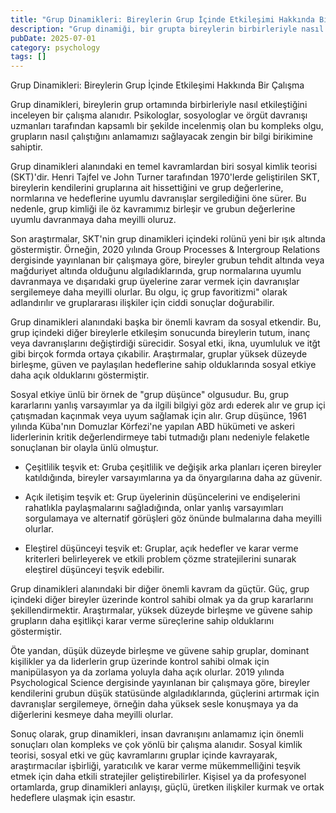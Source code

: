 ```yaml
---
title: "Grup Dinamikleri: Bireylerin Grup İçinde Etkileşimi Hakkında Bir Çalışma"
description: "Grup dinamiği, bir grupta bireylerin birbirleriyle nasıl etkileştiğini inceleyen bir alandır."
pubDate: 2025-07-01
category: psychology
tags: []
---
```


Grup Dinamikleri: Bireylerin Grup İçinde Etkileşimi Hakkında Bir Çalışma

Grup dinamikleri, bireylerin grup ortamında birbirleriyle nasıl etkileştiğini inceleyen bir çalışma alanıdır. Psikologlar, sosyologlar ve örgüt davranışı uzmanları tarafından kapsamlı bir şekilde incelenmiş olan bu kompleks olgu, grupların nasıl çalıştığını anlamamızı sağlayacak zengin bir bilgi birikimine sahiptir.

Grup dinamikleri alanındaki en temel kavramlardan biri sosyal kimlik teorisi (SKT)'dir. Henri Tajfel ve John Turner tarafından 1970'lerde geliştirilen SKT, bireylerin kendilerini gruplarına ait hissettiğini ve grup değerlerine, normlarına ve hedeflerine uyumlu davranışlar sergilediğini öne sürer. Bu nedenle, grup kimliği ile öz kavramımız birleşir ve grubun değerlerine uyumlu davranmaya daha meyilli oluruz.

Son araştırmalar, SKT'nin grup dinamikleri içindeki rolünü yeni bir ışık altında göstermiştir. Örneğin, 2020 yılında Group Processes & Intergroup Relations dergisinde yayınlanan bir çalışmaya göre, bireyler grubun tehdit altında veya mağduriyet altında olduğunu algıladıklarında, grup normalarına uyumlu davranmaya ve dışarıdaki grup üyelerine zarar vermek için davranışlar sergilemeye daha meyilli olurlar. Bu olgu, iç grup favoritizmi" olarak adlandırılır ve gruplararası ilişkiler için ciddi sonuçlar doğurabilir.

Grup dinamikleri alanındaki başka bir önemli kavram da sosyal etkendir. Bu, grup içindeki diğer bireylerle etkileşim sonucunda bireylerin tutum, inanç veya davranışlarını değiştirdiği sürecidir. Sosyal etki, ikna, uyumluluk ve itğt gibi birçok formda ortaya çıkabilir. Araştırmalar, gruplar yüksek düzeyde birleşme, güven ve paylaşılan hedeflerine sahip olduklarında sosyal etkiye daha açık olduklarını göstermiştir.

Sosyal etkiye ünlü bir örnek de "grup düşünce" olgusudur. Bu, grup kararlarını yanlış varsayımlar ya da ilgili bilgiyi göz ardı ederek alır ve grup içi çatışmadan kaçınmak veya uyum sağlamak için alır. Grup düşünce, 1961 yılında Küba'nın Domuzlar Körfezi'ne yapılan ABD hükümeti ve askeri liderlerinin kritik değerlendirmeye tabi tutmadığı planı nedeniyle felaketle sonuçlanan bir olayla ünlü olmuştur.

* Çeşitlilik teşvik et: Gruba çeşitlilik ve değişik arka planları içeren bireyler katıldığında, bireyler varsayımlarına ya da önyargılarına daha az güvenir.

* Açık iletişim teşvik et: Grup üyelerinin düşüncelerini ve endişelerini rahatlıkla paylaşmalarını sağladığında, onlar yanlış varsayımları sorgulamaya ve alternatif görüşleri göz önünde bulmalarına daha meyilli olurlar.

* Eleştirel düşünceyi teşvik et: Gruplar, açık hedefler ve karar verme kriterleri belirleyerek ve etkili problem çözme stratejilerini sunarak eleştirel düşünceyi teşvik edebilir.

Grup dinamikleri alanındaki bir diğer önemli kavram da güçtür. Güç, grup içindeki diğer bireyler üzerinde kontrol sahibi olmak ya da grup kararlarını şekillendirmektir. Araştırmalar, yüksek düzeyde birleşme ve güvene sahip grupların daha eşitlikçi karar verme süreçlerine sahip olduklarını göstermiştir.

Öte yandan, düşük düzeyde birleşme ve güvene sahip gruplar, dominant kişilikler ya da liderlerin grup üzerinde kontrol sahibi olmak için manipülasyon ya da zorlama yoluyla daha açık olurlar. 2019 yılında Psychological Science dergisinde yayınlanan bir çalışmaya göre, bireyler kendilerini grubun düşük statüsünde algıladıklarında, güçlerini artırmak için davranışlar sergilemeye, örneğin daha yüksek sesle konuşmaya ya da diğerlerini kesmeye daha meyilli olurlar.

Sonuç olarak, grup dinamikleri, insan davranışını anlamamız için önemli sonuçları olan kompleks ve çok yönlü bir çalışma alanıdır. Sosyal kimlik teorisi, sosyal etki ve güç kavramlarını gruplar içinde kavrayarak, araştırmacılar işbirliği, yaratıcılık ve karar verme mükemmelliğini teşvik etmek için daha etkili stratejiler geliştirebilirler. Kişisel ya da profesyonel ortamlarda, grup dinamikleri anlayışı, güçlü, üretken ilişkiler kurmak ve ortak hedeflere ulaşmak için esastır.
